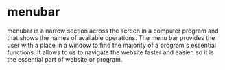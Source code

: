 # menubar
menubar is a narrow section across the screen in a computer program and that shows the names of available operations.
The menu bar provides the user with a place in a window to find the majority of a program's essential functions. 
It allows to us to navigate the website faster and easier.
so it is the essential part of website or program.

